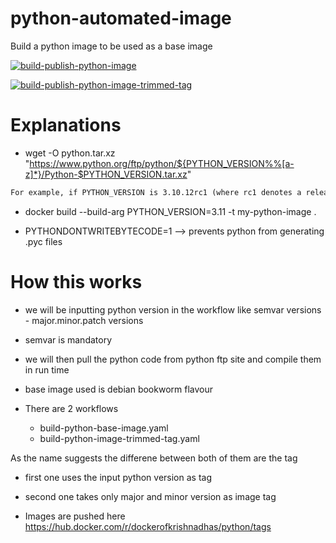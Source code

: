 # python-automated-image
Build a python image to be used as a base image

[![build-publish-python-image](https://github.com/devwithkrishna/python-automated-image/actions/workflows/build-python-base-image.yaml/badge.svg)](https://github.com/devwithkrishna/python-automated-image/actions/workflows/build-python-base-image.yaml)

[![build-publish-python-image-trimmed-tag](https://github.com/devwithkrishna/python-automated-image/actions/workflows/build-python-image-trimmed-tag.yaml/badge.svg)](https://github.com/devwithkrishna/python-automated-image/actions/workflows/build-python-image-trimmed-tag.yaml)

# Explanations 

* wget -O python.tar.xz "https://www.python.org/ftp/python/${PYTHON_VERSION%%[a-z]*}/Python-$PYTHON_VERSION.tar.xz"

```markdown
For example, if PYTHON_VERSION is 3.10.12rc1 (where rc1 denotes a release candidate), ${PYTHON_VERSION%%[a-z]*} would evaluate to 3.10.12. This ensures that only the major and minor numeric parts are used in the URL directory path, as the directory structure on the Python FTP server only includes numeric versions.
```


* docker build --build-arg PYTHON_VERSION=3.11 -t my-python-image .

* PYTHONDONTWRITEBYTECODE=1 --> prevents python from generating .pyc files

# How this works

* we will be inputting python version in the workflow like semvar versions - major.minor.patch versions
* semvar is mandatory
* we will then pull the python code from python ftp site and compile them in run time
* base image used is debian bookworm flavour



* There are 2 workflows 
  * build-python-base-image.yaml
  * build-python-image-trimmed-tag.yaml

As the name suggests the differene between both of them are the tag 

* first one uses the input python version as tag
* second one takes only major and minor version as image tag


* Images are pushed here https://hub.docker.com/r/dockerofkrishnadhas/python/tags